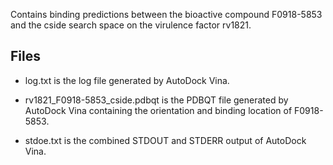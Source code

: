 Contains binding predictions between the bioactive compound F0918-5853 and the cside search space on the virulence factor rv1821.

## Files

- log.txt is the log file generated by AutoDock Vina.

- rv1821_F0918-5853_cside.pdbqt is the PDBQT file generated by AutoDock Vina containing the orientation and binding location of F0918-5853.

- stdoe.txt is the combined STDOUT and STDERR output of AutoDock Vina.

